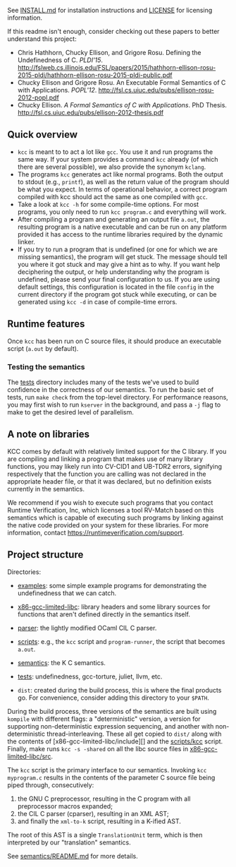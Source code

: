 See [INSTALL.md](INSTALL.md) for installation instructions and [LICENSE](LICENSE) for licensing
information.

If this readme isn't enough, consider checking out these papers to better
understand this project:

- Chris Hathhorn, Chucky Ellison, and Grigore Rosu. Defining the
  Undefinedness of C. *PLDI'15*.
  <http://fslweb.cs.illinois.edu/FSL/papers/2015/hathhorn-ellison-rosu-2015-pldi/hathhorn-ellison-rosu-2015-pldi-public.pdf>
- Chucky Ellison and Grigore Rosu. An Executable Formal Semantics of C with 
  Applications. *POPL'12*. 
  <http://fsl.cs.uiuc.edu/pubs/ellison-rosu-2012-popl.pdf>
- Chucky Ellison. *A Formal Semantics of C with Applications*. PhD Thesis.
  <http://fsl.cs.uiuc.edu/pubs/ellison-2012-thesis.pdf>

## Quick overview

- `kcc` is meant to to act a lot like `gcc`. You use it and run programs the
  same way. If your system provides a command `kcc` already (of which there are
  several possible), we also provide the synonym `kclang`.
- The programs `kcc` generates act like normal programs. Both the output to
  stdout (e.g., `printf`), as well as the return value of the program should be
  what you expect. In terms of operational behavior, a correct program compiled
  with kcc should act the same as one compiled with `gcc`.
- Take a look at `kcc -h` for some compile-time options. For most programs,
  you only need to run `kcc program.c` and everything will work.
- After compiling a program and generating an output file `a.out`, the
  resulting program is a native executable and can be run on any platform
  provided it has access to the runtime libraries required by the dynamic
  linker.
- If you try to run a program that is undefined (or one for which we are
  missing semantics), the program will get stuck. The message should tell you
  where it got stuck and may give a hint as to why. If you want help
  deciphering the output, or help understanding why the program is undefined,
  please send your final configuration to us. If you are using default settings,
  this configuration is located in the file `config` in the current directory
  if the program got stuck while executing, or can be generated using `kcc -d`
  in case of compile-time errors.

## Runtime features

Once `kcc` has been run on C source files, it should produce an executable
script (`a.out` by default).

### Testing the semantics

The [tests][] directory includes many of the tests we've used to build confidence
in the correctness of our semantics. To run the basic set of tests, run `make check`
from the top-level directory. For performance reasons, you may first wish to run 
`kserver` in the background, and pass a `-j` flag to make to get the desired level
of parallelism.

## A note on libraries

KCC comes by default with relatively limited support for the C library. If you are
compiling and linking a program that makes use of many library functions, you may likely
run into CV-CID1 and UB-TDR2 errors, signifying respectively that the function you are
calling was not declared in the appropriate header file, or that it was declared, but
no definition exists currently in the semantics.

We recommend if you wish to execute such programs that you contact Runtime Verification,
Inc, which licenses a tool RV-Match based on this semantics which is capable of executing
such programs by linking against the native code provided on your system for these libraries.
For more information, contact https://runtimeverification.com/support.

## Project structure

Directories:

- [examples][]: some simple example programs for demonstrating the undefinedness that we 
  can catch.

- [x86-gcc-limited-libc][]: library headers and some library sources for functions that aren't
  defined directly in the semantics itself.

- [parser][]: the lightly modified OCaml CIL C parser.

- [scripts][]: e.g., the `kcc` script and `program-runner`, the script that
  becomes `a.out`.

- [semantics][]: the K C semantics.

- [tests][]: undefinedness, gcc-torture, juliet, llvm, etc.

- `dist`: created during the build process, this is where the final products
  go. For convenience, consider adding this directory to your `$PATH`.

During the build process, three versions of the semantics are built using
`kompile` with different flags: a "deterministic" version, a version for
supporting non-deterministic expression sequencing, and another with
non-deterministic thread-interleaving. These all get copied to `dist/` along
with the contents of [x86-gcc-limited-libc/include][] and the [scripts/kcc][] script. Finally, make
runs `kcc -s -shared` on all the libc source files in [x86-gcc-limited-libc/src][].

The `kcc` script is the primary interface to our semantics. Invoking `kcc
myprogram.c` results in the contents of the parameter C source file being piped
through, consecutively:

1. the GNU C preprocessor, resulting in the C program with all preprocessor
   macros expanded;
2. the CIL C parser (cparser), resulting in an XML AST;
3. and finally the `xml-to-k` script, resulting in a K-ified AST.

The root of this AST is a single `TranslationUnit` term, which is then
interpreted by our "translation" semantics.

See [semantics/README.md][] for more details.

[semantics/README.md]: semantics/README.md
[semantics/language/dynamic.k]: semantics/language/dynamic.k
[scripts/kcc]: scripts/kcc
[scripts/program-runner]: scripts/program-runner
[scripts/query-kcc-prof]: scripts/query-kcc-prof
[examples]: examples
[x86-gcc-limited-libc]: x86-gcc-limited-libc
[x86-gcc-limited-libc/src]: x86-gcc-limited-libc/src
[parser]: parser
[scripts]: scripts
[semantics]: semantics
[tests]: tests
[INSTALL.md]: INSTALL.md
[LICENSE]: LICENSE
